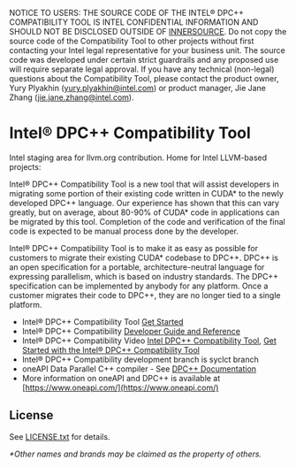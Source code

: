 NOTICE TO USERS: THE SOURCE CODE OF THE INTEL® DPC++ COMPATIBILITY TOOL IS INTEL CONFIDENTIAL INFORMATION AND SHOULD NOT BE DISCLOSED OUTSIDE OF [INNERSOURCE](https://github.com/intel-innersource).
Do not copy the source code of the Compatibility Tool to other projects without first contacting your Intel legal representative for your business unit. The source code was developed under certain strict guardrails and any proposed use will require separate legal approval.
If you have any technical (non-legal) questions about the Compatibility Tool, please contact the product owner, Yury Plyakhin (yury.plyakhin@intel.com) or product manager, Jie Jane Zhang (jie.jane.zhang@intel.com).

# Intel® DPC++ Compatibility Tool

Intel staging area for llvm.org contribution. Home for Intel LLVM-based projects:

Intel® DPC++ Compatibility Tool is a new tool that will assist developers in migrating some portion of their existing code written in CUDA\* to the newly developed DPC++ language. Our experience has shown that this can vary
greatly, but on average, about 80-90% of CUDA\* code in applications can be migrated by this tool. Completion of the code and verification of the final code is expected to be manual process done by the developer.

Intel® DPC++ Compatibility Tool is to make it as easy as possible for customers to migrate their existing CUDA\* codebase to DPC++. DPC++ is an open specification for a portable, architecture-neutral language for expressing parallelism, which is based on industry standards. The DPC++ specification can be implemented by anybody for any platform. Once a customer migrates their code to DPC++, they are no longer tied to a single platform.


* Intel® DPC++ Compatibility Tool [Get Started](https://software.intel.com/content/www/us/en/develop/documentation/get-started-with-intel-dpcpp-compatibility-tool/top.html)
* Intel® DPC++ Compatibility [Developer Guide and Reference](https://software.intel.com/content/www/us/en/develop/documentation/intel-dpcpp-compatibility-tool-user-guide/top.html)
* Intel® DPC++ Compatibility Video [Intel DPC++ Compatibility Tool](https://www.youtube.com/watch?v=Y8iEd2AFI8k),  [Get Started with the Intel® DPC++ Compatibility Tool](https://www.youtube.com/watch?v=H8Etp9FcHbQ)
* Intel® DPC++ Compatibility development branch is syclct branch
* oneAPI Data Parallel C++ compiler - See
  [DPC++ Documentation](https://intel.github.io/llvm-docs/)
* More information on oneAPI and DPC++ is available at
  [https://www.oneapi.com/](https://www.oneapi.com/)

## License

See [LICENSE.txt](clang/lib/C2S/LICENSE.TXT) for details.




*\*Other names and brands may be claimed as the property of others.*
